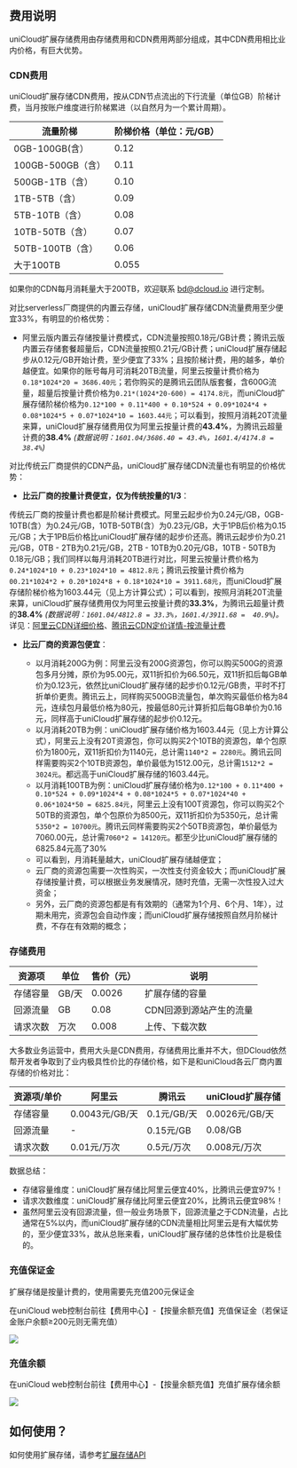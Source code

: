 ## 费用说明

uniCloud扩展存储费用由存储费用和CDN费用两部分组成，其中CDN费用相比业内价格，有巨大优势。

### CDN费用

uniCloud扩展存储CDN费用，按从CDN节点流出的下行流量（单位GB）阶梯计费，当月按账户维度进行阶梯累进（以自然月为一个累计周期）。 

|流量阶梯			|阶梯价格（单位：元/GB）	|
|--				|--						|
|0GB-100GB(含）	    |0.12		        |
|100GB-500GB（含）    |0.11				|
|500GB-1TB（含）    |0.10				|
|1TB-5TB（含）	    |0.09				|
|5TB-10TB（含）	    |0.08				|
|10TB-50TB（含）	   |0.07				|
|50TB-100TB（含）	|0.06				|
|大于100TB	|0.055				|

如果你的CDN每月消耗量大于200TB，欢迎联系 bd@dcloud.io 进行定制。

对比serverless厂商提供的内置云存储，uniCloud扩展存储CDN流量费用至少便宜33%，有明显的价格优势：

- 阿里云版内置云存储按量计费模式，CDN流量按照0.18元/GB计费；腾讯云版内置云存储套餐超量后，CDN流量按照0.21元/GB计费；uniCloud扩展存储起步从0.12元/GB开始计费，至少便宜了33%；且按阶梯计费，用的越多，单价越便宜。如果你的账号每月可消耗20TB流量，阿里云按量计费价格为`0.18*1024*20 = 3686.40元`；若你购买的是腾讯云团队版套餐，含600G流量，超量后按量计费价格为`0.21*(1024*20-600) = 4174.8元`，而uniCloud扩展存储阶梯价格为`0.12*100 + 0.11*400 + 0.10*524 + 0.09*1024*4 + 0.08*1024*5 + 0.07*1024*10 = 1603.44元`；可以看到，按照月消耗20T流量来算，uniCloud扩展存储费用仅为阿里云按量计费的**43.4%**，为腾讯云超量计费的**38.4%**  *(数据说明：`1601.04/3686.40 = 43.4%`，`1601.4/4174.8 =  38.4%`)*


对比传统云厂商提供的CDN产品，uniCloud扩展存储CDN流量也有明显的价格优势：

- **比云厂商的按量计费便宜，仅为传统按量的1/3**：

传统云厂商的按量计费也都是阶梯计费模式。阿里云起步价为0.24元/GB，0GB-10TB(含）为0.24元/GB，10TB-50TB(含）为0.23元/GB，大于1PB后价格为0.15元/GB；大于1PB后价格比uniCloud扩展存储的起步价还高。腾讯云起步价为0.21元/GB，0TB - 2TB为0.21元/GB，2TB - 10TB为0.20元/GB，10TB - 50TB为0.18元/GB；我们同样以每月消耗20TB进行对比，阿里云按量计费价格为`0.24*1024*10 + 0.23*1024*10 = 4812.8元`；腾讯云按量计费价格为`00.21*1024*2 + 0.20*1024*8 + 0.18*1024*10 = 3911.68元`，而uniCloud扩展存储阶梯价格为1603.44元（见上方计算公式）；可以看到，按照月消耗20T流量来算，uniCloud扩展存储费用仅为阿里云按量计费的**33.3%**，为腾讯云超量计费的**38.4%**  *(数据说明：`1601.04/4812.8 = 33.3%`，`1601.4/3911.68 =  40.9%`)。* 详见：[阿里云CDN详细价格](https://www.aliyun.com/price/product?spm=5176.21213303.J_qCOwPWspKEuWcmp8qiZNQ.3.36562f3dxom8j3#/cdn/detail/cdn)、[腾讯云CDN定价详情-按流量计费](https://cloud.tencent.com/document/product/228/2949#.E6.8C.89.E6.B5.81.E9.87.8F.E8.AE.A1.E8.B4.B9)

- **比云厂商的资源包便宜**：

	* 以月消耗200G为例：阿里云没有200G资源包，你可以购买500G的资源包多月分摊，原价为95.00元，双11折扣价为66.50元，双11折扣后每GB单价为0.123元，依然比uniCloud扩展存储的起步价0.12元/GB贵，平时不打折单价更贵。腾讯云上，同样购买500GB流量包，单次购买最低价格为84元，连续包月最低价格为80元，按最低80元计算折扣后每GB单价为0.16元，同样高于uniCloud扩展存储的起步价0.12元。
	* 以月消耗20TB为例：uniCloud扩展存储价格为1603.44元（见上方计算公式），阿里云上没有20T资源包，你可以购买2个10TB的资源包，单个包原价为1800元，双11折扣价为1140元，总计需`1140*2 = 2280元`。腾讯云同样需要购买2个10TB资源包，单价最低为1512.00元，总计需`1512*2 = 3024元`。都远高于uniCloud扩展存储的1603.44元。
    * 以月消耗100TB为例：uniCloud扩展存储价格为`0.12*100 + 0.11*400 + 0.10*524 + 0.09*1024*4 + 0.08*1024*5 + 0.07*1024*40 + 0.06*1024*50 = 6825.84元`，阿里云上没有100T资源包，你可以购买2个50TB的资源包，单个包原价为8500元，双11折扣价为5350元，总计需`5350*2 = 10700元`。腾讯云同样需要购买2个50TB资源包，单价最低为7060.00元，总计需`7060*2 = 14120元`。都至少比uniCloud扩展存储的6825.84元高了30%
    * 可以看到，月消耗量越大，uniCloud扩展存储越便宜；
	* 云厂商的资源包需要一次性购买，一次性支付资金较大；而uniCloud扩展存储按量计费，可以根据业务发展情况，随时充值，无需一次性投入过大资金；
	* 另外，云厂商的资源包都是有有效期的（通常为1个月、6个月、1年），过期未用完，资源包会自动作废；而uniCloud扩展存储按照自然月阶梯计费，不存在有效期的概念；

### 存储费用


|资源项		|单位	|售价（元）	| 说明|
|--			|--		|--			|--			|
|存储容量		|GB/天  |0.0026		|扩展存储的容量|
|回源流量		|GB		|0.08		|CDN回源到源站产生的流量	|
|请求次数		|万次	|0.008 	    |上传、下载次数|

大多数业务运营中，费用大头是CDN费用，存储费用比重并不大，但DCloud依然帮开发者争取到了业内极具性价比的存储价格，如下是和uniCloud各云厂商内置存储的价格对比：

|资源项/单价		|阿里云	|腾讯云	| uniCloud扩展存储|
|--			|--		|--			|--			|
|存储容量		|0.0043元/GB/天 |0.1元/GB/天		|0.0026元/GB/天|
|回源流量		|-		|0.15元/GB		|0.08/GB	|
|请求次数		|0.01元/万次	|0.5元/万次 	    |0.008元/万次|

数据总结：
- 存储容量维度：uniCloud扩展存储比阿里云便宜40%，比腾讯云便宜97%！
- 请求次数维度：uniCloud扩展存储比阿里云便宜20%，比腾讯云便宜98%！
- 虽然阿里云没有回源流量，但一般业务场景下，回源流量之于CDN流量，占比通常在5%以内，而uniCloud扩展存储的CDN流量相比阿里云是有大幅优势的，至少便宜33%，故从总账来看，uniCloud扩展存储的总体性价比是极佳的。

### 充值保证金

扩展存储是按量计费的，使用需要先充值200元保证金

在uniCloud web控制台前往【费用中心】-【按量余额充值】充值保证金（若保证金账户余额≥200元则无需充值）

![](https://qiniu-web-assets.dcloud.net.cn/unidoc/zh/3707/429.png)

### 充值余额

在uniCloud web控制台前往【费用中心】-【按量余额充值】充值扩展存储余额

![](https://qiniu-web-assets.dcloud.net.cn/unidoc/zh/3707/428.png)

## 如何使用？

如何使用扩展存储，请参考[扩展存储API](uniCloud/uni-cloud-ext-storage/api.md)

